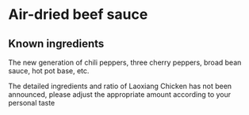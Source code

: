 # Air-dried beef sauce

## Known ingredients
The new generation of chili peppers, three cherry peppers, broad bean sauce, hot pot base, etc.

The detailed ingredients and ratio of Laoxiang Chicken has not been announced, please adjust the appropriate amount according to your personal taste